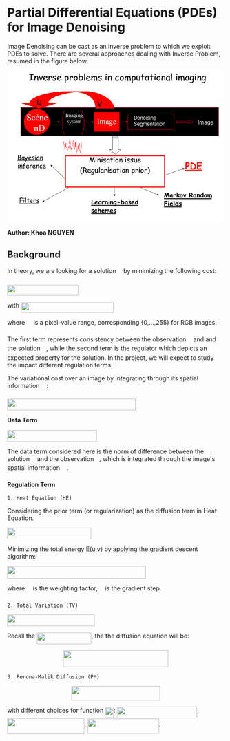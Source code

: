 # Partial Differential Equations (PDEs) for Image Denoising

Image Denoising can be cast as an inverse problem to which we exploit PDEs to solve. There are several
approaches dealing with Inverse Problem, resumed in the figure below.

![Alt](images/ci.png)

__Author: Khoa NGUYEN__

## Background
In theory, we are looking for a solution <img src="https://rawgit.com/v18nguye/IDwPDEs/main/svgs/9a816d3409cff0a970fc73cfd9ea3e75.svg?invert_in_darkmode" align=middle width=9.41027339999999pt height=22.831056599999986pt/> by minimizing the following cost:

<img src="https://rawgit.com/v18nguye/IDwPDEs/main/svgs/2101f41ba7f16ddcc28beb79496af43b.svg?invert_in_darkmode" align=middle width=165.32312444999997pt height=24.65753399999998pt/>

with <img src="https://rawgit.com/v18nguye/IDwPDEs/main/svgs/86f67b02b0fa6adbc14c3ec7e5a136b5.svg?invert_in_darkmode" align=middle width=215.14490909999998pt height=24.65753399999998pt/>

where <img src="https://rawgit.com/v18nguye/IDwPDEs/main/svgs/e06ba62f2bfed5cf8a0fae61c45d4ac8.svg?invert_in_darkmode" align=middle width=11.92007189999999pt height=22.465723500000017pt/> is a pixel-value range, corresponding {0,...,255} for RGB images.

The first term represents consistency between the observation <img src="https://rawgit.com/v18nguye/IDwPDEs/main/svgs/6c4adbc36120d62b98deef2a20d5d303.svg?invert_in_darkmode" align=middle width=8.55786029999999pt height=14.15524440000002pt/> and and the solution <img src="https://rawgit.com/v18nguye/IDwPDEs/main/svgs/6dbb78540bd76da3f1625782d42d6d16.svg?invert_in_darkmode" align=middle width=9.41027339999999pt height=14.15524440000002pt/>, while the second
term is the regulator which depicts an expected property for the solution. In the project, we will expect to study the impact different
regulation terms.

The variational cost over an image by integrating through its spatial information <img src="https://rawgit.com/v18nguye/IDwPDEs/main/svgs/9432d83304c1eb0dcb05f092d30a767f.svg?invert_in_darkmode" align=middle width=11.87217899999999pt height=22.465723500000017pt/>:

<img src="https://rawgit.com/v18nguye/IDwPDEs/main/svgs/aa24f20cae0b4a011f08286e9cb0c719.svg?invert_in_darkmode" align=middle width=297.64800284999995pt height=26.76175259999998pt/>

**Data Term**

<img src="https://rawgit.com/v18nguye/IDwPDEs/main/svgs/0a990797d46f540e7d0ecd54ee24c64c.svg?invert_in_darkmode" align=middle width=208.31631314999998pt height=26.76175259999998pt/>

The data term considered here is the norm of difference between the solution <img src="https://rawgit.com/v18nguye/IDwPDEs/main/svgs/6dbb78540bd76da3f1625782d42d6d16.svg?invert_in_darkmode" align=middle width=9.41027339999999pt height=14.15524440000002pt/> and the observation <img src="https://rawgit.com/v18nguye/IDwPDEs/main/svgs/6c4adbc36120d62b98deef2a20d5d303.svg?invert_in_darkmode" align=middle width=8.55786029999999pt height=14.15524440000002pt/>,
which is integrated through the image's spatial information <img src="https://rawgit.com/v18nguye/IDwPDEs/main/svgs/9432d83304c1eb0dcb05f092d30a767f.svg?invert_in_darkmode" align=middle width=11.87217899999999pt height=22.465723500000017pt/>.

**Regulation Term**

    1. Heat Equation (HE)

Considering the prior term (or regularization) as the diffusion term in Heat Equation.

<img src="https://rawgit.com/v18nguye/IDwPDEs/main/svgs/c5d840bcd826ed7386598ceb615b22b9.svg?invert_in_darkmode" align=middle width=195.41848094999997pt height=26.76175259999998pt/>

Minimizing the total energy E(u,v) by applying the gradient descent algorithm:

<img src="https://rawgit.com/v18nguye/IDwPDEs/main/svgs/719da8e883ea00219c8d8a993d846329.svg?invert_in_darkmode" align=middle width=322.0031694pt height=29.190975000000005pt/>

where <img src="https://rawgit.com/v18nguye/IDwPDEs/main/svgs/c745b9b57c145ec5577b82542b2df546.svg?invert_in_darkmode" align=middle width=10.57650494999999pt height=14.15524440000002pt/> is the weighting factor, <img src="https://rawgit.com/v18nguye/IDwPDEs/main/svgs/fd8be73b54f5436a5cd2e73ba9b6bfa9.svg?invert_in_darkmode" align=middle width=9.58908224999999pt height=22.831056599999986pt/> is the gradient step.

    2. Total Variation (TV)

<img src="https://rawgit.com/v18nguye/IDwPDEs/main/svgs/9767362167f47753d06b01fac7903cb1.svg?invert_in_darkmode" align=middle width=203.38664114999997pt height=26.76175259999998pt/>

Recall the <img src="https://rawgit.com/v18nguye/IDwPDEs/main/svgs/546dd4be76e9c449f1c24292d8388015.svg?invert_in_darkmode" align=middle width=126.79641974999997pt height=26.76175259999998pt/>, the the diffusion equation will be:

<p align="center"><img src="https://rawgit.com/v18nguye/IDwPDEs/main/svgs/8e1c61591bc91255742b6f3255157ce5.svg?invert_in_darkmode" align=middle width=243.70668464999997pt height=39.452455349999994pt/></p>

    3. Perona-Malik Diffusion (PM)

<p align="center"><img src="https://rawgit.com/v18nguye/IDwPDEs/main/svgs/b256480742a6d10c9112211bef7db882.svg?invert_in_darkmode" align=middle width=205.91056529999997pt height=33.81208709999999pt/></p>
with different choices for function <img src="https://rawgit.com/v18nguye/IDwPDEs/main/svgs/477e79c3356910b8ee9c9018d1997781.svg?invert_in_darkmode" align=middle width=19.89923759999999pt height=24.65753399999998pt/>: <img src="https://rawgit.com/v18nguye/IDwPDEs/main/svgs/20d2fef0b644c4bd823daa990b5a2634.svg?invert_in_darkmode" align=middle width=186.13214234999998pt height=26.76175259999998pt/>, <img src="https://rawgit.com/v18nguye/IDwPDEs/main/svgs/73ad69e230c2448ab1acecb7f5c5f63a.svg?invert_in_darkmode" align=middle width=179.05452674999998pt height=37.07785289999999pt/>, <img src="https://rawgit.com/v18nguye/IDwPDEs/main/svgs/e1dc96fcd0a1c8910ac940a0c31af604.svg?invert_in_darkmode" align=middle width=165.76678634999996pt height=34.64863050000001pt/>.



